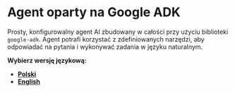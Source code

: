 # Agent oparty na Google ADK

Prosty, konfigurowalny agent AI zbudowany w całości przy użyciu biblioteki `google-adk`. Agent potrafi korzystać z zdefiniowanych narzędzi, aby odpowiadać na pytania i wykonywać zadania w języku naturalnym.

**Wybierz wersję językową:**

- [**Polski**](./README.pl.md)
- [**English**](./README.en.md)